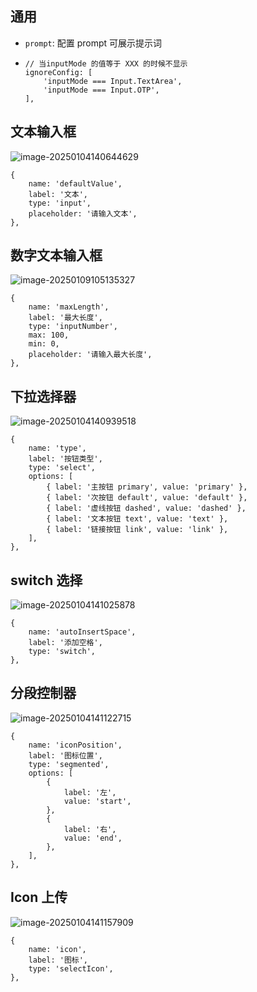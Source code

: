 ## 通用

- `prompt`: 配置 prompt 可展示提示词

- ```
  // 当inputMode 的值等于 XXX 的时候不显示
  ignoreConfig: [
      'inputMode === Input.TextArea',
      'inputMode === Input.OTP',
  ],
  ```



## 文本输入框

![image-20250104140644629](components-config.assets/image-20250104140644629.png)

```
{
    name: 'defaultValue',
    label: '文本',
    type: 'input',
    placeholder: '请输入文本',
},
```

## 数字文本输入框

![image-20250109105135327](components-config.assets/image-20250109105135327.png)

```
{
    name: 'maxLength',
    label: '最大长度',
    type: 'inputNumber',
    max: 100,
    min: 0,
    placeholder: '请输入最大长度',
},
```

## 下拉选择器

![image-20250104140939518](components-config.assets/image-20250104140939518.png)

```
{
    name: 'type',
    label: '按钮类型',
    type: 'select',
    options: [
        { label: '主按钮 primary', value: 'primary' },
        { label: '次按钮 default', value: 'default' },
        { label: '虚线按钮 dashed', value: 'dashed' },
        { label: '文本按钮 text', value: 'text' },
        { label: '链接按钮 link', value: 'link' },
    ],
},
```

## switch 选择

![image-20250104141025878](components-config.assets/image-20250104141025878.png)

```
{
    name: 'autoInsertSpace',
    label: '添加空格',
    type: 'switch',
},
```

## 分段控制器

![image-20250104141122715](components-config.assets/image-20250104141122715.png)

```
{
    name: 'iconPosition',
    label: '图标位置',
    type: 'segmented',
    options: [
        {
            label: '左',
            value: 'start',
        },
        {
            label: '右',
            value: 'end',
        },
    ],
},
```

## Icon 上传

![image-20250104141157909](components-config.assets/image-20250104141157909.png)

```
{
    name: 'icon',
    label: '图标',
    type: 'selectIcon',
},
```
